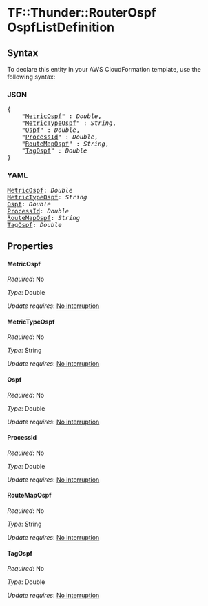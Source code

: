 # TF::Thunder::RouterOspf OspfListDefinition

## Syntax

To declare this entity in your AWS CloudFormation template, use the following syntax:

### JSON

<pre>
{
    "<a href="#metricospf" title="MetricOspf">MetricOspf</a>" : <i>Double</i>,
    "<a href="#metrictypeospf" title="MetricTypeOspf">MetricTypeOspf</a>" : <i>String</i>,
    "<a href="#ospf" title="Ospf">Ospf</a>" : <i>Double</i>,
    "<a href="#processid" title="ProcessId">ProcessId</a>" : <i>Double</i>,
    "<a href="#routemapospf" title="RouteMapOspf">RouteMapOspf</a>" : <i>String</i>,
    "<a href="#tagospf" title="TagOspf">TagOspf</a>" : <i>Double</i>
}
</pre>

### YAML

<pre>
<a href="#metricospf" title="MetricOspf">MetricOspf</a>: <i>Double</i>
<a href="#metrictypeospf" title="MetricTypeOspf">MetricTypeOspf</a>: <i>String</i>
<a href="#ospf" title="Ospf">Ospf</a>: <i>Double</i>
<a href="#processid" title="ProcessId">ProcessId</a>: <i>Double</i>
<a href="#routemapospf" title="RouteMapOspf">RouteMapOspf</a>: <i>String</i>
<a href="#tagospf" title="TagOspf">TagOspf</a>: <i>Double</i>
</pre>

## Properties

#### MetricOspf

_Required_: No

_Type_: Double

_Update requires_: [No interruption](https://docs.aws.amazon.com/AWSCloudFormation/latest/UserGuide/using-cfn-updating-stacks-update-behaviors.html#update-no-interrupt)

#### MetricTypeOspf

_Required_: No

_Type_: String

_Update requires_: [No interruption](https://docs.aws.amazon.com/AWSCloudFormation/latest/UserGuide/using-cfn-updating-stacks-update-behaviors.html#update-no-interrupt)

#### Ospf

_Required_: No

_Type_: Double

_Update requires_: [No interruption](https://docs.aws.amazon.com/AWSCloudFormation/latest/UserGuide/using-cfn-updating-stacks-update-behaviors.html#update-no-interrupt)

#### ProcessId

_Required_: No

_Type_: Double

_Update requires_: [No interruption](https://docs.aws.amazon.com/AWSCloudFormation/latest/UserGuide/using-cfn-updating-stacks-update-behaviors.html#update-no-interrupt)

#### RouteMapOspf

_Required_: No

_Type_: String

_Update requires_: [No interruption](https://docs.aws.amazon.com/AWSCloudFormation/latest/UserGuide/using-cfn-updating-stacks-update-behaviors.html#update-no-interrupt)

#### TagOspf

_Required_: No

_Type_: Double

_Update requires_: [No interruption](https://docs.aws.amazon.com/AWSCloudFormation/latest/UserGuide/using-cfn-updating-stacks-update-behaviors.html#update-no-interrupt)

